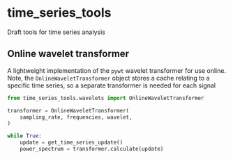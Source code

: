 # time_series_tools
Draft tools for time series analysis
## Online wavelet transformer
A lightweight implementation of the `pywt` wavelet transformer for use online. Note, the `OnlineWaveletTransformer` object stores a cache relating to a specific time series, so a separate transformer is needed for each signal
```python
from time_series_tools.wavelets import OnlineWaveletTransformer

transformer = OnlineWaveletTransformer(
    sampling_rate, frequencies, wavelet,
)

while True:
    update = get_time_series_update()
    power_spectrum = transformer.calculate(update)
```
